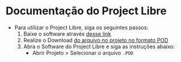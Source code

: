 # Documentação do Project Libre

- Para utilizar o Project Libre, siga os seguintes passos:
    1. Baixe o software através [desse link](https://sourceforge.net/projects/projectlibre/)
    2. Realize o Download [do arquivo no projeto no formato POD](./bs-beauty-academy-project.pod)
    3. Abra o Software do Project Libre e siga as instruções abaixo:
        - Abrir Projeto > Selecionar o arquivo `.POD`